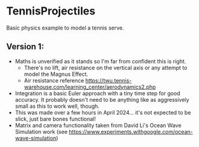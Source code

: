 # TennisProjectiles
Basic physics example to model a tennis serve.

Version 1:
----------
- Maths is unverified as it stands so I'm far from confident this is right.
  - There's no lift, air resistance on the vertical axis or any attempt to model the Magnus Effect.
  - Air resistance reference https://twu.tennis-warehouse.com/learning_center/aerodynamics2.php
- Integration is a basic Euler approach with a tiny time step for good accuracy. It probably doesn't need to be anything like as aggressively small as this to work well, though.
- This was made over a few hours in April 2024... it's not expected to be slick, just bare bones functional!
- Matrix and camera functionality taken from David Li's Ocean Wave Simulation work (see https://www.experiments.withgoogle.com/ocean-wave-simulation)
